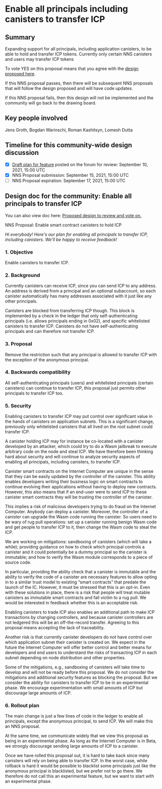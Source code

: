 # **Enable all principals including canisters to transfer ICP**

## **Summary**

Expanding support for all principals, including application canisters, to be able to hold and transfer ICP tokens. Currently only certain NNS canisters and users may transfer ICP tokens

To vote YES on this proposal means that you agree with the [design proposed here](https://forum.dfinity.org/t/enable-canisters-to-hold-icp/6153/29?u=diegop).

If this NNS proposal passes, then there will be subsequent NNS proposals that will follow the design proposed and will have code updates.

If this NNS proposal fails, then this design will not be implemented and the community will go back to the drawing board.

## **Key people involved**

Jens Groth, Bogdan Warinschi, Roman Kashitsyn, Lomesh Dutta

## **Timeline for this community-wide design discussion**

- [x] [Draft plan for feature](https://forum.dfinity.org/t/enable-canisters-to-hold-icp/6153/29?u=diegop) posted on the forum for review: September 10, 2021, 15:00 UTC 
- [x] NNS Proposal submission:  September 15, 2021, 15:00 UTC 
- [ ] NNS Proposal expiration:  September 17, 2021, 15:00 UTC 

## **Design doc for the community: Enable all principals to transfer ICP**

You can also view doc here: [Proposed design to review and vote on.](https://forum.dfinity.org/t/enable-canisters-to-hold-icp/6153/29?u=diegop)

NNS Proposal: Enable smart contract canisters to hold ICP

*Hi everybody! Here's our plan for enabling all principals to transfer ICP, including canisters. We'll be happy to receive feedback!*

### **1. Objective**

Enable canisters to transfer ICP.

### **2. Background**

Currently canisters can receive ICP, since you can send ICP to any address. An address is derived from a principal and an optional subaccount, so each canister automatically has many addresses associated with it just like any other principals.

Canisters are blocked from transferring ICP though. This block is implemented by a check in the ledger that only self-authenticating principals (i.e. allows principals ending in 0x02), and specific whitelisted canisters to transfer ICP. Canisters do not have self-authenticating principals and can therefore not transfer ICP.

### **3. Proposal**

Remove the restriction such that any principal is allowed to transfer ICP with the exception of the anonymous principal.

### **4. Backwards compatibility**

All self-authenticating principals (users) and whitelisted principals (certain canisters) can continue to transfer ICP, this proposal just permits other principals to transfer ICP too.

### **5. Security**
Enabling canisters to transfer ICP may put control over significant value in the hands of canisters on application subnets. This is a significant change, previously only whitelisted canisters that all lived on the root subnet could transfer ICP.

A canister holding ICP may for instance be co-located with a canister developed by an attacker, which could try to do a Wasm jailbreak to execute arbitrary code on the node and steal ICP. We have therefore been thinking hard about security and will continue to analyze security aspects of enabling all principals, including canisters, to transfer ICP.

Canister smart contracts on the Internet Computer are unique in the sense that they can be easily updated by the controller of the canister. This ability enables developers writing their business logic on smart contracts to continue evolving their applications without having to deploy new contracts. However, this also means that if an end-user were to send ICP to these canister smart contracts they will be trusting the controller of the canister.

This implies a risk of malicious developers trying to do fraud on the Internet Computer. Anybody can deploy a canister. Moreover, the controller of a canister can upgrade the Wasm code running the canister. So users need to be wary of rug pull operations: set up a canister running benign Wasm code and get people to transfer ICP to it, then change the Wasm code to steal the ICP.

We are working on mitigations: sandboxing of canisters (which will take a while); providing guidance on how to check which principal controls a canister and it could potentially be a dummy principal so the canister is immutable; and how to verify the Wasm module corresponds to a piece of source code.

In particular, providing the ability check that a canister is immutable and the ability to verify the code of a canister are necessary features to allow opting in to a similar trust model to existing “smart contracts” that predate the launch of the IC. However, it must be stressed that this is an opt-in. Even with these solutions in place, there is a risk that people will treat mutable canisters as immutable smart contracts and fall victim to a rug pull. We would be interested in feedback whether this is an acceptable risk.

Enabling canisters to trade ICP also enables an additional path to make ICP transactions by changing controllers, and because canister controllers are not ledgered this will be an off-the-record transfer. Agreeing to this proposal means accepting the lack of traceability.

Another risk is that currently canister developers do not have control over which application subnet their canister is created on. We expect in the future the Internet Computer will offer better control and better means for developers and end users to understand the risks of transacting ICP in each subnet depending on node distribution and other properties.

Some of the mitigations, e.g., sandboxing of canisters will take time to develop and will not be ready before this proposal. We do not consider the mitigations and additional security features as blocking the proposal. But we consider the ability for canisters to transfer ICP to be in an experimental phase. We encourage experimentation with small amounts of ICP but discourage large amounts of ICP.

### **6. Rollout plan**

The main change is just a few lines of code in the ledger to enable all principals, except the anonymous principal, to send ICP. We will make this an NNS proposal.

At the same time, we communicate widely that we view this proposal as being in an experimental phase. As long as the Internet Computer is in Beta, we strongly discourage sending large amounts of ICP to a canister.

Once we have rolled this proposal out, it is hard to take back since many canisters will rely on being able to transfer ICP. In the worst case, while rollback is hard it would be possible to blacklist some principals just like the anonymous principal is blacklisted, but we prefer not to go there. We therefore do not call this an experimental feature, but we want to start with an experimental phase.